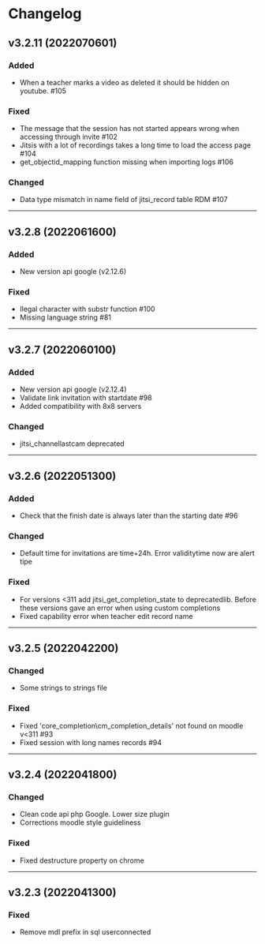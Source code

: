 # Changelog
## v3.2.11 (2022070601)
### Added
 * When a teacher marks a video as deleted it should be hidden on youtube. #105
### Fixed 
 * The message that the session has not started appears wrong when accessing through invite #102
 * Jitsis with a lot of recordings takes a long time to load the access page #104 
 * get_objectid_mapping function missing when importing logs #106
 ### Changed
 * Data type mismatch in name field of jitsi_record table RDM #107
 ---

## v3.2.8 (2022061600)
### Added
 * New version api google (v2.12.6)
### Fixed 
 * Ilegal character with substr function #100
 * Missing language string #81

---

## v3.2.7 (2022060100)
### Added
 * New version api google (v2.12.4)
 * Validate link invitation with startdate #98
 * Added compatibility with 8x8 servers
### Changed
 * jitsi_channellastcam deprecated

---

## v3.2.6 (2022051300)
### Added
 * Check that the finish date is always later than the starting date #96
### Changed
 * Default time for invitations are time+24h. Error validitytime now are alert tipe
### Fixed
 * For versions <311 add jitsi_get_completion_state to deprecatedlib. Before these versions gave an error when using custom completions
 * Fixed capability error when teacher edit record name
 
---

## v3.2.5 (2022042200)
### Changed
 * Some strings to strings file
### Fixed
 * Fixed 'core_completion\cm_completion_details' not found on moodle v<311 #93
 * Fixed session with long names records #94

---

## v3.2.4 (2022041800)
### Changed
 * Clean code api php Google. Lower size plugin
 * Corrections moodle style guideliness
### Fixed
 * Fixed destructure property on chrome

---

## v3.2.3 (2022041300)
### Fixed
 * Remove mdl prefix in sql userconnected
